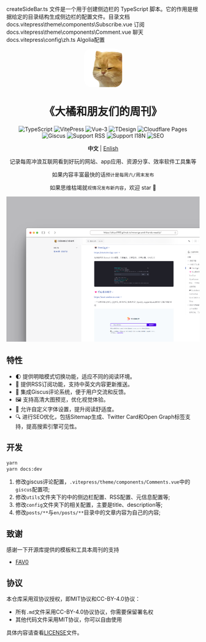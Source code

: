 
createSideBar.ts 文件是一个用于创建侧边栏的 TypeScript 脚本。它的作用是根据给定的目录结构生成侧边栏的配置文件。目录文档 
docs\.vitepress\theme\components\Subscribe.vue 订阅
docs\.vitepress\theme\components\Comment.vue 聊天
docs\.vitepress\config\zh.ts Algolia配置

<div align="center">

<a href="https://github.com/zhiyu1998/rrorange-and-friends-weekly" target="blank">
  <img src="./docs/public/favicon-512x512.png" height="100px" alt="logo" style="border-radius: 20px"/>
</a>

# 《大橘和朋友们的周刊》

![TypeScript](https://img.shields.io/badge/TypeScript-3178C6?style=for-the-badge&logo=typescript&logoColor=white)
![VitePress](https://img.shields.io/badge/VitePress-646CFF?style=for-the-badge&logo=vite&logoColor=white)
![Vue-3](https://img.shields.io/badge/Vue-3-4FC08D?style=for-the-badge&logo=vue.js&logoColor=white)
![TDesign](https://img.shields.io/badge/TDesign-0052CC?style=for-the-badge&logo=tdesign&logoColor=white)
![Cloudflare Pages](https://img.shields.io/badge/Cloudflare%20Pages-F38020?style=for-the-badge&logo=cloudflare&logoColor=white)
![Giscus](https://img.shields.io/badge/Giscus-181717?style=for-the-badge&logo=github&logoColor=white)
![Support RSS](https://img.shields.io/badge/Support%20RSS-FFA500?style=for-the-badge&logo=rss&logoColor=white)
![Support I18N](https://img.shields.io/badge/Support%20I18N-0078D4?style=for-the-badge&logo=google-translate&logoColor=white)
![SEO](https://img.shields.io/badge/SEO-4285F4?style=for-the-badge&logo=google&logoColor=white)

**中文** | [Enlish](./README-en.md)

记录每周冲浪互联网看到好玩的网站、app应用、资源分享、效率软件工具集等

如果内容丰富最快的话`预计是每周六/周末发布`

如果思维枯竭就`视情况发布新内容`，欢迎 star 🌟

![](./images/demo.png)

</div>



## 特性

- 🌓 提供明暗模式切换功能，适应不同的阅读环境。
- 📡 提供RSS订阅功能，支持中英文内容更新推送。
- 💬 集成Giscus评论系统，便于用户交流和反馈。
- 🖼️ 支持高清大图预览，优化视觉体验。
- 📜 允许自定义字体设置，提升阅读舒适度。
- 🔍 进行SEO优化，包括Sitemap生成、Twitter Card和Open Graph标签支持，提高搜索引擎可见性。


## 开发

```bash
yarn
yarn docs:dev
```
1. 修改giscus评论配置，`.vitepress/theme/components/Comments.vue`中的`giscus`配置项;
2. 修改`utils`文件夹下的中的侧边栏配置、RSS配置、元信息配置等;
3. 修改`config`文件夹下的相关配置，主要是title、description等;
4. 修改`posts/**`与`en/posts/**`目录中的文章内容为自己的内容;

## 致谢
感谢一下开源库提供的模板和工具本周刊的支持
- [FAV0](https://github.com/Justin3go/FAV0)

## 协议

本仓库采用双协议授权，即MIT协议和CC-BY-4.0协议：

- 所有`.md`文件采用CC-BY-4.0协议协议，你需要保留署名权
- 其他代码文件采用MIT协议，你可以自由使用

具体内容请查看[LICENSE](./LICENSE)文件。
